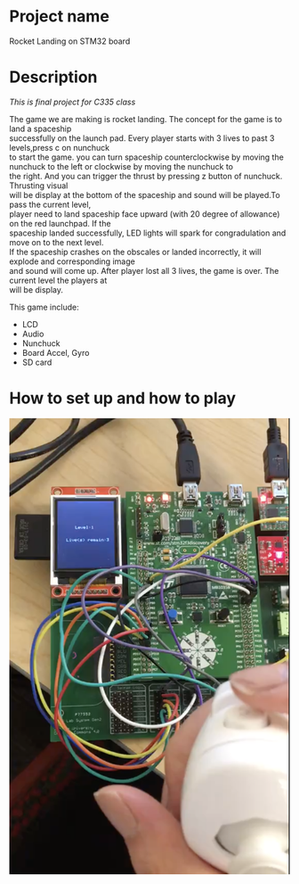 # Project name
Rocket Landing on STM32 board 

# Description 
*This is final project for C335 class*

The game we are making is rocket landing. The concept for the game is to land a spaceship \
successfully on the launch pad. Every player starts with 3 lives to past 3 levels,press c on nunchuck \
to start the game. you can turn spaceship 
counterclockwise by moving the nunchuck to the left or clockwise by moving the nunchuck to \
the right. And you can trigger the thrust by pressing z button of nunchuck. Thrusting visual \
will be display at the bottom of the spaceship and sound will be played.To pass the current level, \
player need to land spaceship face upward (with 20 degree of allowance) on the red launchpad. If the \
spaceship landed successfully, LED lights will spark for congradulation and move on to the next level.\
If the spaceship crashes on the obscales or landed incorrectly, it will explode and corresponding image\
and sound will come up. After player lost all 3 lives, the game is over. The current level the players at \
will be display. 

This game include: 

- LCD
- Audio 
- Nunchuck 
- Board Accel, Gyro
- SD card

# How to set up and how to play
![Playing](https://github.com/aiyxudev/STM32-RocketLanding/blob/master/images/rocketlandingstart.png)



 
